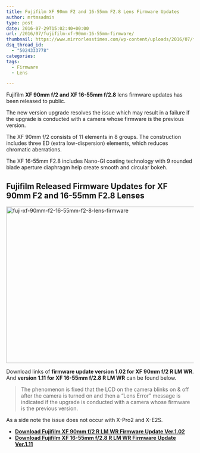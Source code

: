```yaml
---
title: Fujifilm XF 90mm F2 and 16-55mm F2.8 Lens Firmware Updates
author: mrtmsadmin
type: post
date: 2016-07-29T15:02:40+00:00
url: /2016/07/fujifilm-xf-90mm-16-55mm-firmware/
thumbnail: https://www.mirrorlesstimes.com/wp-content/uploads/2016/07/fuji-xf-90mm-f2-16-55mm-f2-8-lens-firmware.jpg
dsq_thread_id:
  - "5024333778"
categories:
tags:
  - Firmware
  - Lens

---
```

Fujifilm **XF 90mm f/2 and XF 16-55mm f/2.8** lens firmware updates has been released to public.

The new version upgrade resolves the issue which may result in a failure if the upgrade is conducted with a camera whose firmware is the previous version.

The XF 90mm f/2 consists of 11 elements in 8 groups. The construction includes three ED (extra low-dispersion) elements, which reduces chromatic aberrations.

<span class="a-list-item">The XF 16-55mm F2.8 includes Nano-GI coating technology with 9 rounded blade aperture diaphragm help create smooth and circular bokeh.</span><!--more-->

## Fujifilm Released Firmware Updates for XF 90mm F2 and 16-55mm F2.8 Lenses

<img class="alignnone size-full wp-image-444" src="https://i1.wp.com/www.mirrorlesstimes.com/wp-content/uploads/2016/07/fuji-xf-90mm-f2-16-55mm-f2-8-lens-firmware.jpg?resize=600%2C420&#038;ssl=1" alt="fuji-xf-90mm-f2-16-55mm-f2-8-lens-firmware" width="600" height="420" srcset="https://i1.wp.com/www.mirrorlesstimes.com/wp-content/uploads/2016/07/fuji-xf-90mm-f2-16-55mm-f2-8-lens-firmware.jpg?w=950&ssl=1 950w, https://i1.wp.com/www.mirrorlesstimes.com/wp-content/uploads/2016/07/fuji-xf-90mm-f2-16-55mm-f2-8-lens-firmware.jpg?resize=300%2C210&ssl=1 300w, https://i1.wp.com/www.mirrorlesstimes.com/wp-content/uploads/2016/07/fuji-xf-90mm-f2-16-55mm-f2-8-lens-firmware.jpg?resize=768%2C538&ssl=1 768w" sizes="(max-width: 600px) 100vw, 600px" data-recalc-dims="1" /> 

Download links of **firmware update version 1.02 for XF 90mm f/2 R LM WR**. And **version 1.11 for XF 16-55mm f/2.8 R LM WR** can be found below.

> The phenomenon is fixed that the LCD on the camera blinks on & off after the camera is turned on and then a “Lens Error” message is indicated if the upgrade is conducted with a camera whose firmware is the previous version.

As a side note the issue does not occur with X-Pro2 and X-E2S.

  * **<a title="" href="http://www.fujifilm.com/support/digital_cameras/software/firmware/lens/xf90mm/index.html" target="_blank" rel="nofollow">Download Fujifilm XF 90mm f/2 R LM WR Firmware Update Ver.1.02</a>**
  * **<a href="http://www.fujifilm.com/support/digital_cameras/software/firmware/lens/xf16-55mm/index.html" target="_blank" rel="nofollow">Download Fujifilm XF 16-55mm f/2.8 R LM WR Firmware Update Ver.1.11</a>**